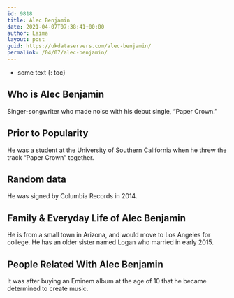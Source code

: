 ```yaml
---
id: 9818
title: Alec Benjamin
date: 2021-04-07T07:38:41+00:00
author: Laima
layout: post
guid: https://ukdataservers.com/alec-benjamin/
permalink: /04/07/alec-benjamin/
---
```


* some text
{: toc}


## Who is Alec Benjamin
                  
                  
                  
Singer-songwriter who made noise with his debut single, &#8220;Paper Crown.&#8221;
                  
              
            
              
            
                
                
                
## Prior to Popularity
                  
                  
                  
He was a student at the University of Southern California when he threw the track &#8220;Paper Crown&#8221; together.
                  
              
            
              
            
                
                
                
## Random data
                  
                  
                  
He was signed by Columbia Records in 2014.
                  
              
            
              
            
                
                
                
## Family & Everyday Life of Alec Benjamin
                  
                  
                  
He is from a small town in Arizona, and would move to Los Angeles for college. He has an older sister named Logan who married in early 2015.
                  
              
            
              
            
                
                
                
## People Related With Alec Benjamin
                  
                  
                  
It was after buying an Eminem album at the age of 10 that he became determined to create music.
                  
              
            
              
            
                
              
            
              
              
            
            
              
            
          
          
          